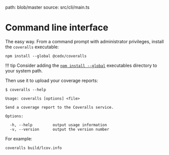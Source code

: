 path: blob/master
source: src/cli/main.ts

# Command line interface
The easy way. From a command prompt with administrator privileges, install the `coveralls` executable:

```shell
npm install --global @cedx/coveralls
```

!!! tip
    Consider adding the [`npm install --global`](https://docs.npmjs.com/files/folders) executables directory to your system path.

Then use it to upload your coverage reports:

```shell
$ coveralls --help

Usage: coveralls [options] <file>

Send a coverage report to the Coveralls service.

Options:

  -h, --help         output usage information
  -v, --version      output the version number
```

For example:

```shell
coveralls build/lcov.info
```
